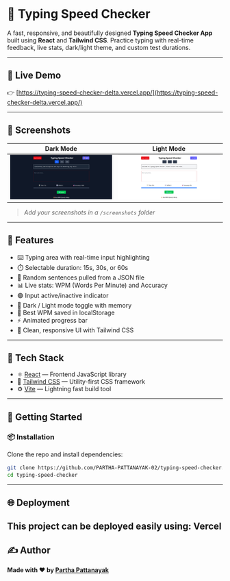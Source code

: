 # 🧠 Typing Speed Checker

A fast, responsive, and beautifully designed **Typing Speed Checker App** built using **React** and **Tailwind CSS**. Practice typing with real-time feedback, live stats, dark/light theme, and custom test durations.

---

## 🔗 Live Demo

👉 [https://typing-speed-checker-delta.vercel.app/](https://typing-speed-checker-delta.vercel.app/)

---

## 📸 Screenshots

| Dark Mode                                 | Light Mode                                  |
| ----------------------------------------- | ------------------------------------------- |
| ![Dark Mode](./screenshots/dark-mode.png) | ![Light Mode](./screenshots/light-mode.png) |

> _Add your screenshots in a `/screenshots` folder_

---

## 🚀 Features

- ⌨️ Typing area with real-time input highlighting
- ⏱️ Selectable duration: 15s, 30s, or 60s
- 🔄 Random sentences pulled from a JSON file
- 📊 Live stats: WPM (Words Per Minute) and Accuracy
- 🟢 Input active/inactive indicator
- 🌙 Dark / Light mode toggle with memory
- 🏅 Best WPM saved in localStorage
- ⚡ Animated progress bar
- 🎯 Clean, responsive UI with Tailwind CSS

---

## 🧰 Tech Stack

- ⚛️ [React](https://reactjs.org/) — Frontend JavaScript library
- 💨 [Tailwind CSS](https://tailwindcss.com/) — Utility-first CSS framework
- ⚙️ [Vite](https://vitejs.dev/) — Lightning fast build tool

---

## 🧪 Getting Started

### 📦 Installation

Clone the repo and install dependencies:

```bash
git clone https://github.com/PARTHA-PATTANAYAK-02/typing-speed-checker.git
cd typing-speed-checker
```

---

## 🌐 Deployment

## This project can be deployed easily using: Vercel

## ✍️ Author

**Made with ❤️ by [Partha Pattanayak](https://github.com/PARTHA-PATTANAYAK-02)**
